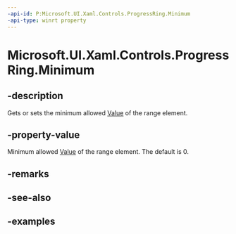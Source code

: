 ```yaml
---
-api-id: P:Microsoft.UI.Xaml.Controls.ProgressRing.Minimum
-api-type: winrt property
---
```


# Microsoft.UI.Xaml.Controls.ProgressRing.Minimum

<!--
public double Minimum { get; set; }
-->


## -description
Gets or sets the minimum allowed [Value](progressring_value.md) of the range element. 

## -property-value
Minimum allowed [Value](progressring_value.md) of the range element. The default is 0. 

## -remarks

## -see-also

## -examples


